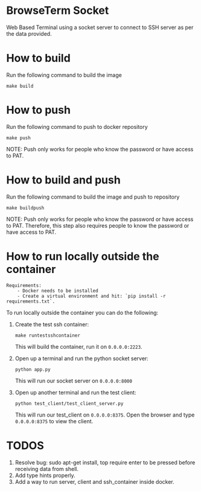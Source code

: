 # BrowseTerm Socket
Web Based Terminal using a socket server to connect to SSH server as per the data provided.

# How to build
Run the following command to build the image
```
make build
```

# How to push
Run the following command to push to docker repository
```
make push
```
NOTE: Push only works for people who know the password or have access to PAT.

# How to build and push
Run the following command to build the image and push to repository
```
make buildpush
```
NOTE: Push only works for people who know the password or have access to PAT. Therefore, this step also requires people to know the password or have access to PAT.

# How to run locally outside the container
    Requirements:
        - Docker needs to be installed
        - Create a virtual environment and hit: `pip install -r requirements.txt`.

To run locally outside the container you can do the following:
1. Create the test ssh container:
    ```
    make runtestsshcontainer
    ```
    This will build the container, run it on `0.0.0.0:2223`.

2. Open up a terminal and run the python socket server:
    ```
    python app.py
    ```
    This will run our socket server on `0.0.0.0:8000`

3. Open up another terminal and run the test client:
    ```
    python test_client/test_client_server.py
    ```
    This will run our test_client on `0.0.0.0:8375`.
    Open the browser and type `0.0.0.0:8375` to view the client.

# TODOS
1. Resolve bug: sudo apt-get install, top require enter to be pressed before receiving data from shell.
2. Add type hints properly.
3. Add a way to run server, client and ssh_container inside docker.
